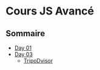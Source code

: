 # Cours JS Avancé
## Sommaire
- [Day 01](./day_01/)
- [Day 03](./day_03/)
    - [TripoDvisor](./day_03/tripodvisor/)
